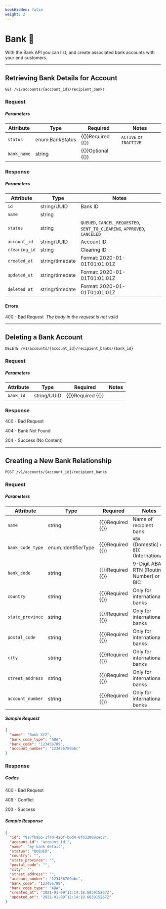```yaml
---
bookHidden: false
weight: 2
---
```


# Bank 🏦

With the Bank API you can list, and create associated bank accounts with your end customers.

---

## **Retrieving Bank Details for Account**

`GET /v1/accounts/{account_id}/recipient_banks`

### Request

##### Parameters

| Attribute   | Type            | Required                              | Notes                  |
| ----------- | --------------- | ------------------------------------- | ---------------------- |
| `status`    | enum.BankStatus | {{<hint danger>}}Required {{</hint>}} | `ACTIVE` or `INACTIVE` |
| `bank_name` | string          | {{<hint info>}}Optional {{</hint>}}   |

### Response

##### Parameters

| Attribute     | Type            | Notes                                                                    |
| ------------- | --------------- | ------------------------------------------------------------------------ |
| `id`          | string/UUID     | Bank ID                                                                  |
| `name`        | string          |                                                                          |
| `status`      | string          | `QUEUED`, `CANCEL_REQUESTED`, `SENT_TO_CLEARING`, `APPROVED`, `CANCELED` |
| `account_id`  | string/UUID     | Account ID                                                               |
| `clearing_id` | string          | Clearing ID                                                              |
| `created_at`  | string/timedate | Format: 2020-01-01T01:01:01Z                                             |
| `updated_at`  | string/timedate | Format: 2020-01-01T01:01:01Z                                             |
| `deleted_at`  | string/timedate | Format: 2020-01-01T01:01:01Z                                             |

#### Errors

400 - Bad Request
​ _The body in the request is not valid_

---

## **Deleting a Bank Account**

`DELETE /v1/accounts/{account_id}/recipient_banks/{bank_id}`

### Request

##### Parameters

| Attribute | Type        | Required                              | Notes |
| --------- | ----------- | ------------------------------------- | ----- |
| `bank_id` | string/UUID | {{<hint danger>}}Required {{</hint>}} |       |

### Response

400 - Bad Request

404 - Bank Not Found

204 - Success (No Content)

---

## **Creating a New Bank Relationship**

`POST /v1/accounts/{account_id}/recipient_banks`

### Request

##### Parameters

| Attribute        | Type                | Required                              | Notes                                     |
| ---------------- | ------------------- | ------------------------------------- | ----------------------------------------- |
| `name`           | string              | {{<hint danger>}}Required {{</hint>}} | Name of recipient bank                    |
| `bank_code_type` | enum.IdentifierType | {{<hint danger>}}Required {{</hint>}} | `ABA` (Domestic) or `BIC` (International) |
| `bank_code`      | string              | {{<hint danger>}}Required {{</hint>}} | 9-Digit ABA RTN (Routing Number) or BIC   |
| `country`        | string              | {{<hint danger>}}Required {{</hint>}} | Only for international banks              |
| `state_province` | string              | {{<hint danger>}}Required {{</hint>}} | Only for international banks              |
| `postal_code`    | string              | {{<hint danger>}}Required {{</hint>}} | Only for international banks              |
| `city`           | string              | {{<hint danger>}}Required {{</hint>}} | Only for international banks              |
| `street_address` | string              | {{<hint danger>}}Required {{</hint>}} | Only for international banks              |
| `account_number` | string              | {{<hint danger>}}Required {{</hint>}} | Only for international banks              |

##### Sample Request

```json
{
  "name": "Bank XYZ",
  "bank_code_type": "ABA",
  "bank_code": "123456789",
  "account_number": "123456789abc"
}
```

### Response

##### Codes

400 - Bad Request

409 - Conflict

200 - Success

##### Sample Response

```json
{
  "id": "9a7fb9b5-1f4d-420f-b6d4-0fd32008cec8",
  "account_id": "account_id_",
  "name": "my bank detail",
  "status": "QUEUED",
  "country": "",
  "state_province": "",
  "postal_code": "",
  "city": "",
  "street_address": "",
  "account_number": "123456789abc",
  "bank_code": "123456789",
  "bank_code_type": "ABA",
  "created_at": "2021-01-09T12:14:18.683915267Z",
  "updated_at": "2021-01-09T12:14:18.683915267Z"
}
```
